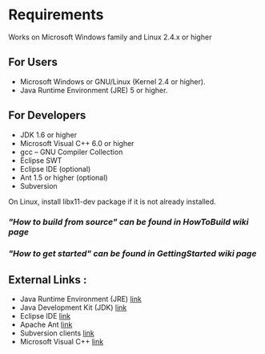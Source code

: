 # Requirements #

Works on Microsoft Windows family and Linux 2.4.x or higher

## For Users ##
  * Microsoft Windows or GNU/Linux (Kernel 2.4 or higher).
  * Java Runtime Environment (JRE) 5 or higher.

## For Developers ##
  * JDK 1.6 or higher
  * Microsoft Visual C++ 6.0 or higher
  * gcc – GNU Compiler Collection
  * Eclipse SWT
  * Eclipse IDE (optional)
  * Ant 1.5 or higher (optional)
  * Subversion

On Linux, install libx11-dev package if it is not already installed.

### _"How to build from source" can be found in HowToBuild wiki page_ ###
### _"How to get started" can be found in GettingStarted wiki page_ ###

## External Links : ##
  * Java Runtime Environment (JRE) [link](http://java.com/en/download/manual.jsp)
  * Java Development Kit (JDK) [link](http://java.sun.com/javase/downloads/index.jsp)
  * Eclipse IDE [link](http://www.eclipse.org/downloads/)
  * Apache Ant [link](http://ant.apache.org/bindownload.cgi)
  * Subversion clients [link](http://subversion.tigris.org/links.html#clients)
  * Microsoft Visual C++ [link](http://msdn.microsoft.com/en-us/visualc/aa336402.aspx)